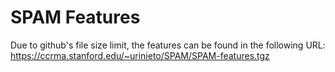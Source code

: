 SPAM Features
=============

Due to github's file size limit, the features can be found in the following URL:
https://ccrma.stanford.edu/~urinieto/SPAM/SPAM-features.tgz
